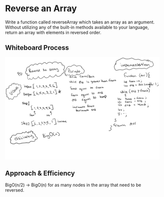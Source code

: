 # Reverse an Array
Write a function called reverseArray which takes an array as an argument. Without utilizing any of the built-in methods available to your language, return an array with elements in reversed order.

## Whiteboard Process
![Whiteboard Solution](../assets/reversearray.png)

## Approach & Efficiency
BigO(n/2) -> BigO(n) for as many nodes in the array that need to be reversed.